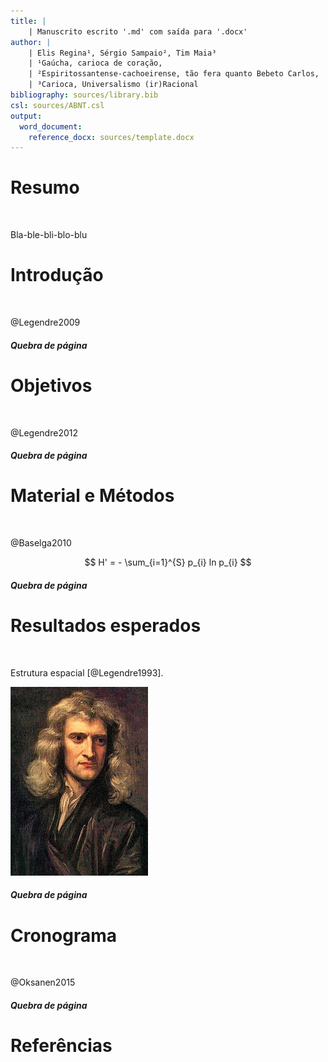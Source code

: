 ```yaml
---
title: | 
    | Manuscrito escrito '.md' com saída para '.docx'
author: | 
    | Elis Regina¹, Sérgio Sampaio², Tim Maia³
    | ¹Gaúcha, carioca de coração,
    | ²Espiritossantense-cachoeirense, tão fera quanto Bebeto Carlos,
    | ³Carioca, Universalismo (ir)Racional
bibliography: sources/library.bib
csl: sources/ABNT.csl
output:
  word_document:
    reference_docx: sources/template.docx
---
```


<!--

ver templates em:

https://github.com/djhocking/Markdown-for-Manuscripts

http://svmiller.com/blog/2016/02/svm-r-markdown-manuscript/

-->

# Resumo
</br>  <!-- necessário pro makefile -->


Bla-ble-bli-blo-blu


# Introdução
</br>  <!-- necessário pro makefile -->

@Legendre2009


##### Quebra de página

# Objetivos
</br>  <!-- necessário pro makefile -->

@Legendre2012

<!-- TODO: para incluir TODO ou REVIEW -->


##### Quebra de página

# Material e Métodos
</br>  <!-- necessário pro makefile -->

@Baselga2010

$$
H' = - \sum_{i=1}^{S} p_{i} ln p_{i}
$$

##### Quebra de página

# Resultados esperados
</br>  <!-- necessário pro makefile -->

Estrutura espacial [@Legendre1993].

<!-- a figura é centralizada pelo template.docx -->
![**Figura 1:** Theory](figs/isaacNewton1689.jpg)

##### Quebra de página

# Cronograma
</br>  <!-- necessário pro makefile -->

@Oksanen2015

##### Quebra de página

# Referências
</br>  <!-- necessário pro makefile -->
